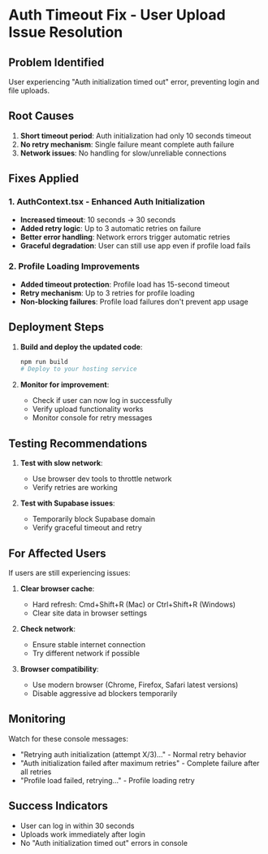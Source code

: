 # Auth Timeout Fix - User Upload Issue Resolution

## Problem Identified
User experiencing "Auth initialization timed out" error, preventing login and file uploads.

## Root Causes
1. **Short timeout period**: Auth initialization had only 10 seconds timeout
2. **No retry mechanism**: Single failure meant complete auth failure
3. **Network issues**: No handling for slow/unreliable connections

## Fixes Applied

### 1. AuthContext.tsx - Enhanced Auth Initialization
- **Increased timeout**: 10 seconds → 30 seconds
- **Added retry logic**: Up to 3 automatic retries on failure
- **Better error handling**: Network errors trigger automatic retries
- **Graceful degradation**: User can still use app even if profile load fails

### 2. Profile Loading Improvements
- **Added timeout protection**: Profile load has 15-second timeout
- **Retry mechanism**: Up to 3 retries for profile loading
- **Non-blocking failures**: Profile load failures don't prevent app usage

## Deployment Steps

1. **Build and deploy the updated code**:
   ```bash
   npm run build
   # Deploy to your hosting service
   ```

2. **Monitor for improvement**:
   - Check if user can now log in successfully
   - Verify upload functionality works
   - Monitor console for retry messages

## Testing Recommendations

1. **Test with slow network**:
   - Use browser dev tools to throttle network
   - Verify retries are working

2. **Test with Supabase issues**:
   - Temporarily block Supabase domain
   - Verify graceful timeout and retry

## For Affected Users

If users are still experiencing issues:

1. **Clear browser cache**:
   - Hard refresh: Cmd+Shift+R (Mac) or Ctrl+Shift+R (Windows)
   - Clear site data in browser settings

2. **Check network**:
   - Ensure stable internet connection
   - Try different network if possible

3. **Browser compatibility**:
   - Use modern browser (Chrome, Firefox, Safari latest versions)
   - Disable aggressive ad blockers temporarily

## Monitoring

Watch for these console messages:
- "Retrying auth initialization (attempt X/3)..." - Normal retry behavior
- "Auth initialization failed after maximum retries" - Complete failure after all retries
- "Profile load failed, retrying..." - Profile loading retry

## Success Indicators
- User can log in within 30 seconds
- Uploads work immediately after login
- No "Auth initialization timed out" errors in console
